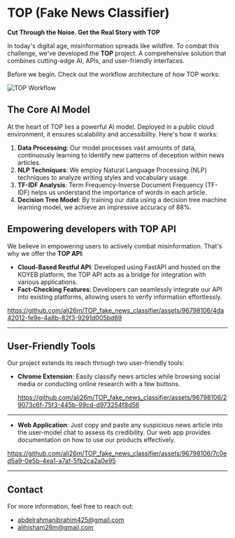 # TOP (Fake News Classifier)

**Cut Through the Noise. Get the Real Story with TOP**

In today's digital age, misinformation spreads like wildfire. To combat this challenge, we've developed the **TOP** project. A comprehensive solution that combines cutting-edge AI, APIs, and user-friendly interfaces.

 Before we begin. Check out the workflow architecture of how TOP works:

![TOP Workflow](https://github.com/ali26m/Fake_News_Classification/blob/main/documentaion/TOP-pipeline.gif)


## The Core AI Model

At the heart of TOP lies a powerful AI model. Deployed in a public cloud environment, it ensures scalability and accessibility. Here's how it works:

1. **Data Processing**: Our model processes vast amounts of data, continuously learning to identify new patterns of deception within news articles.
2. **NLP Techniques**: We employ Natural Language Processing (NLP) techniques to analyze writing styles and vocabulary usage.
3. **TF-IDF Analysis**: Term Frequency-Inverse Document Frequency (TF-IDF) helps us understand the importance of words in each article.
4. **Decision Tree Model**: By training our data using a decision tree machine learning model, we achieve an impressive accuracy of 88%.

## Empowering developers with TOP API

We believe in empowering users to actively combat misinformation. That's why we offer the **TOP API**:

- **Cloud-Based Restful API**: Developed using FastAPI and hosted on the KOYEB platform, the TOP API acts as a bridge for integration with various applications.
- **Fact-Checking Features**: Developers can seamlessly integrate our API into existing platforms, allowing users to verify information effortlessly.


https://github.com/ali26m/TOP_fake_news_classifier/assets/96798106/4da42012-fe9e-4a8b-82f3-9291d005bd69

---

## User-Friendly Tools

Our project extends its reach through two user-friendly tools:

- **Chrome Extension**: Easily classify news articles while browsing social media or conducting online research with a few buttons.

   https://github.com/ali26m/TOP_fake_news_classifier/assets/96798106/29073c6f-75f3-445b-99cd-d973254f8d56

---
- **Web Application**: Just copy and paste any suspicious news article into the user-model chat to assess its credibility. Our web app provides documentation on how to use our products effectively.

https://github.com/ali26m/TOP_fake_news_classifier/assets/96798106/7c0ed5a9-0e5b-4ea1-a7af-5fb2ca2a0e95

---


## Contact

For more information, feel free to reach out:

-  [abdelrahmanibrahim425@gmail.com](mailto:abdelrahmanibrahim425@gmail.com)
-  [alihisham26m@gmail.com](mailto:alihisham26m@gmail.com)
